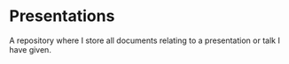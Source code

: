 # Presentations
A repository where I store all documents relating to a presentation or talk I have given.
